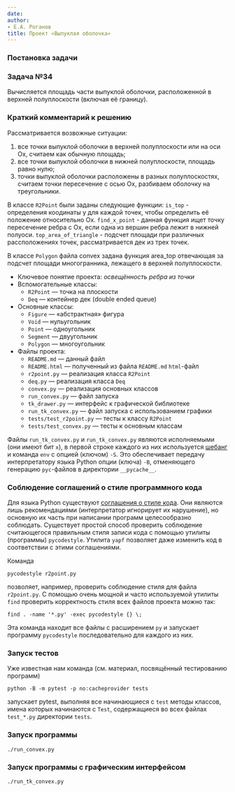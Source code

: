 ```yaml
---
date: 
author:
- Е.А. Роганов
title: Проект «Выпуклая оболочка»
---
```


### Постановка задачи
### Задача №34
Вычисляется площадь части выпуклой оболочки, расположенной в верхней полуплоскости (включая её границу).

### Краткий комментарий к решению
Рассматривается возвожные ситуации:
1) все точки выпуклой оболочки в верхней полуплоскости или на оси Ox, считаем как обычную площадь;
2) все точки выпуклой оболочки в нижней полуплоскости, площадь равно нулю;
3) точки выпуклой оболочки расположены в разных полуплоскостях, считаем точки пересечение с осью Ox, разбиваем оболочку на треугольники.

В классе `R2Point` были заданы следующие функции:
`is_top` - определения коодинаты y для каждой точек, чтобы определить её положение относительно Ox.
`find_x_point` - данная функция ищет точку пересечение ребра с Ox, если одна из вершин ребра лежит в нижней полуоси.
`top_area_of_triangle` - подсчет площади при различных рассположениях точек, рассматривается дек из трех точек.

В классе `Polygon` файла convex задана функция area_top отвечающая за подсчет площади многогранника, лежащего в верхней полуплоскости.





- Ключевое понятие проекта: *освещённость ребра из точки* 
- Вспомогательные классы:
    - `R2Point` — точка на плоскости
    - `Deq` — контейнер дек (double ended queue)
- Основные классы:
    - `Figure` — «абстрактная» фигура
    - `Void` — нульугольник
    - `Point` — одноугольник
    - `Segment` — двуугольник
    - `Polygon` — многоугольник
- Файлы проекта:
    - `README.md` — данный файл
    - `README.html` — полученный из файла `README.md` `html`-файл
    - `r2point.py` — реализация класса `R2Point`
    - `deq.py` —  реализация класса `Deq`
    - `convex.py` — реализация основных классов
    - `run_convex.py` — файл запуска
    - `tk_drawer.py` — интерфейс к графической библиотеке
    - `run_tk_convex.py` — файл запуска с использованием графики
    - `tests/test_r2point.py` — тесты к классу `R2Point`
    - `tests/test_convex.py` — тесты к основным классам

Файлы `run_tk_convex.py` и `run_tk_convex.py` являются исполняемыми (они имеют
бит `x`), в первой строке каждого из них используется [шебанг](https://ru.wikipedia.org/wiki/%D0%A8%D0%B5%D0%B1%D0%B0%D0%BD%D0%B3_(Unix)) и команда `env` с
опцией (ключом) `-S`. Это обеспечивает передачу интерпретатору языка Python
опции (ключа) `-B`, отменяющего генерацию `pyc`-файлов в директории
`__pycache__`.

### Соблюдение соглашений о стиле программного кода

Для языка Python существуют [соглашения о стиле
кода](https://www.python.org/dev/peps/pep-0008/). Они являются лишь
рекомендациями (интерпретатор игнорирует их нарушение), но основную их
часть при написании программ целесообразно соблюдать. Существует простой
способ проверить соблюдение считающегося правильным
стиля записи кода с помощью утилиты (программы) `pycodestyle`. Утилита
`yapf` позволяет даже изменить код в соответствии с этими соглашениями.

Команда 

    pycodestyle r2point.py

позволяет, например, проверить соблюдение стиля для файла `r2point.py`.
С помощью очень мощной и часто используемой утилиты `find` проверить
корректность стиля всех файлов проекта можно так:

    find . -name '*.py' -exec pycodestyle {} \;

Эта команда находит все файлы с расширением `py` и запускает программу
`pycodestyle` последовательно для каждого из них.

### Запуск тестов

Уже известная нам команда (см. материал, посвящённый тестированию программ)

    python -B -m pytest -p no:cacheprovider tests

запускает pytest, выполняя все начинающиеся с `test` методы классов,
имена которых начинаются с `Test`, содержащиеся во всех файлах `test_*.py`
директории `tests`.

### Запуск программы

`./run_convex.py`

### Запуск программы с графическим интерфейсом

`./run_tk_convex.py`
